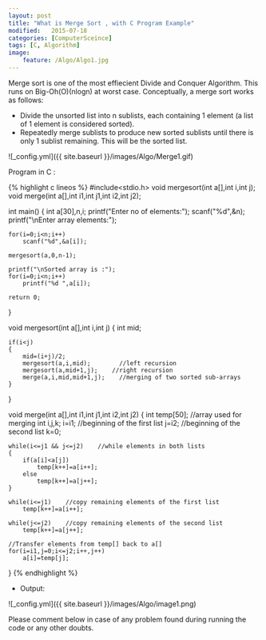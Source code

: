 ```yaml
---
layout: post
title: "What is Merge Sort , with C Program Example"
modified:   2015-07-18
categories: [ComputerSceince]
tags: [C, Algorithm]
image:
    feature: /Algo/Algo1.jpg
---
```

Merge sort is one of the most effiecient Divide and Conquer Algorithm. This runs on Big-Oh(O)(nlogn) at worst case.
Conceptually, a merge sort works as follows:


- Divide the unsorted list into n sublists, each containing 1 element (a list of 1 element is considered sorted).
- Repeatedly merge sublists to produce new sorted sublists until there is only 1 sublist remaining. This will be the sorted list.

![_config.yml]({{ site.baseurl }}/images/Algo/Merge1.gif)

Program in C :

{% highlight c lineos %}
#include<stdio.h>
void mergesort(int a[],int i,int j);
void merge(int a[],int i1,int j1,int i2,int j2);
 
int main()
{
    int a[30],n,i;
    printf("Enter no of elements:");
    scanf("%d",&n);
    printf("\nEnter array elements:");
    
    for(i=0;i<n;i++)
        scanf("%d",&a[i]);
        
    mergesort(a,0,n-1);
    
    printf("\nSorted array is :");
    for(i=0;i<n;i++)
        printf("%d ",a[i]);
        
    return 0;
}
 
void mergesort(int a[],int i,int j)
{
    int mid;
        
    if(i<j)
    {
        mid=(i+j)/2;
        mergesort(a,i,mid);        //left recursion
        mergesort(a,mid+1,j);    //right recursion
        merge(a,i,mid,mid+1,j);    //merging of two sorted sub-arrays
    }
}
 
void merge(int a[],int i1,int j1,int i2,int j2)
{
    int temp[50];    //array used for merging
    int i,j,k;
    i=i1;    //beginning of the first list
    j=i2;    //beginning of the second list
    k=0;
    
    while(i<=j1 && j<=j2)    //while elements in both lists
    {
        if(a[i]<a[j])
            temp[k++]=a[i++];
        else
            temp[k++]=a[j++];
    }
    
    while(i<=j1)    //copy remaining elements of the first list
        temp[k++]=a[i++];
        
    while(j<=j2)    //copy remaining elements of the second list
        temp[k++]=a[j++];
        
    //Transfer elements from temp[] back to a[]
    for(i=i1,j=0;i<=j2;i++,j++)
        a[i]=temp[j];
}
{% endhighlight %}


- Output:


![_config.yml]({{ site.baseurl }}/images/Algo/image1.png)



Please comment below in case of any problem found during running the code or any other doubts.

